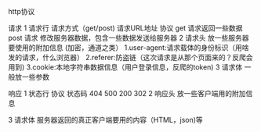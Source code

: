 http协议

请求
1 请求行  请求方式（get/post)  请求URL地址  协议
    get 请求返回一些数据
    post 请求  修改服务器数据，包含一些数据发送给服务器
2 请求头  放一些服务器要使用的附加信息 (加密，通道之类）
    1.user-agent:请求载体的身份标识（用啥发的请求，什么浏览器）
    2.referer:防盗链（这次请求是从那个页面来的？反爬会用到)
    3.cookie:本地字符串数据信息（用户登录信息，反爬的token)
3 请求体  一般放一些参数

响应
1 状态行  协议  状态码 404  500 200 302
2 响应头  放一些客户端用的附加信息
    

3 请求体  服务器返回的真正客户端要用的内容（HTML，json)等
